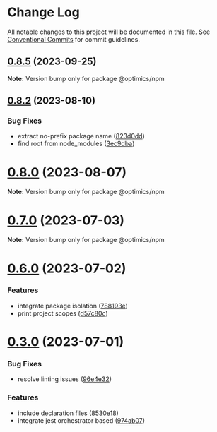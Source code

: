 # Change Log

All notable changes to this project will be documented in this file.
See [Conventional Commits](https://conventionalcommits.org) for commit guidelines.

## [0.8.5](https://github.com/optimics/forge/compare/v0.8.4...v0.8.5) (2023-09-25)

**Note:** Version bump only for package @optimics/npm





## [0.8.2](https://github.com/optimics/forge/compare/v0.8.1...v0.8.2) (2023-08-10)


### Bug Fixes

* extract no-prefix package name ([823d0dd](https://github.com/optimics/forge/commit/823d0ddf0d74c0b68061386de8dfccc2f5ad565c))
* find root from node_modules ([3ec9dba](https://github.com/optimics/forge/commit/3ec9dba95c0a2b73a39cdc9c0cd70d1d4656d04e))





# [0.8.0](https://github.com/optimics/forge/compare/v0.7.1...v0.8.0) (2023-08-07)

**Note:** Version bump only for package @optimics/npm





# [0.7.0](https://github.com/optimics/forge/compare/v0.6.0...v0.7.0) (2023-07-03)

**Note:** Version bump only for package @optimics/npm





# [0.6.0](https://github.com/optimics/forge/compare/v0.3.0...v0.6.0) (2023-07-02)


### Features

* integrate package isolation ([788193e](https://github.com/optimics/forge/commit/788193e05efd3259d59a2133a83379a978fbfd76))
* print project scopes ([d57c80c](https://github.com/optimics/forge/commit/d57c80c34f4d359776bfa2a271e303c078d153d8))





# [0.3.0](https://github.com/optimics/forge/compare/v0.2.0...v0.3.0) (2023-07-01)


### Bug Fixes

* resolve linting issues ([96e4e32](https://github.com/optimics/forge/commit/96e4e32c725d1efab8e3652823d93ec45bb95fd8))


### Features

* include declaration files ([8530e18](https://github.com/optimics/forge/commit/8530e18d859f57625339918d8ec432f76f2e3fde))
* integrate jest orchestrator based ([974ab07](https://github.com/optimics/forge/commit/974ab07fbb7c4b6271b6b4c50433f4c3c1fba146))
